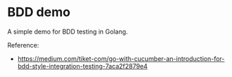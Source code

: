 # BDD demo
A simple demo for BDD testing in Golang.

Reference:
- https://medium.com/tiket-com/go-with-cucumber-an-introduction-for-bdd-style-integration-testing-7aca2f2879e4
